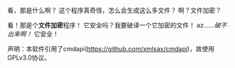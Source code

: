 看，那是什么啊？
这个程序真奇怪，怎么会生成这么多文件？
啊？文件加密？


看！那是个**文件加密**程序！
它安全吗？我要破译一个它加密的文件！
az……*破不出来啊！*
它安全！


声明：本软件引用了cmdapi(https://github.com/xmlsax/cmdapi)，故使用GPLv3.0协议。
